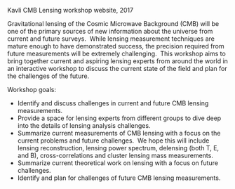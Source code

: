 Kavli CMB Lensing workshop website, 2017

Gravitational lensing of the Cosmic Microwave Background (CMB) will be one of the primary sources of new information about the universe from current and future surveys.  While lensing measurement techniques are mature enough to have demonstrated success, the precision required from future measurements will be extremely challenging.  This workshop aims to bring together current and aspiring lensing experts from around the world in an interactive workshop to discuss the current state of the field and plan for the challenges of the future.

Workshop goals:
 * Identify and discuss challenges in current and future CMB lensing measurements.
 * Provide a space for lensing experts from different groups to dive deep into the details of lensing analysis challenges.
 * Summarize current measurements of CMB lensing with a focus on the current problems and future challenges.  We hope this will include lensing reconstruction, lensing power spectrum, delensing (both T, E, and B), cross-correlations and cluster lensing mass measurements.
 * Summarize current theoretical work on lensing with a focus on future challenges.
 * Identify and plan for challenges of future CMB lensing measurements.

